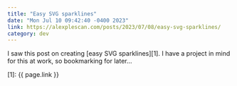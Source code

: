 ```yaml
---
title: "Easy SVG sparklines"
date: "Mon Jul 10 09:42:40 -0400 2023"
link: https://alexplescan.com/posts/2023/07/08/easy-svg-sparklines/
category: dev
---
```


I saw this post on creating [easy SVG sparklines][1]. I have a project in mind
for this at work, so bookmarking for later...

[1]: {{ page.link }}
